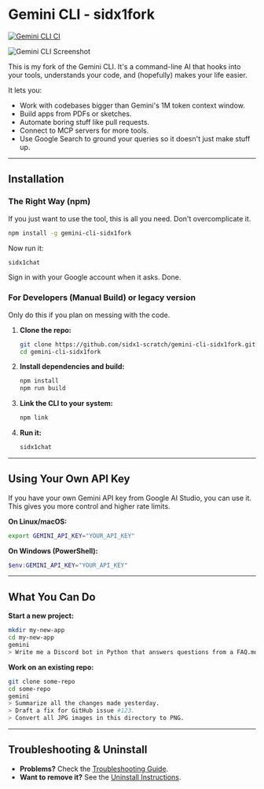 # Gemini CLI - sidx1fork

[![Gemini CLI CI](https://github.com/sidx1-scratch/gemini-cli-sidx1fork/actions/workflows/ci.yml/badge.svg)](https://github.com/sidx1-scratch/gemini-cli-sidx1fork/actions/workflows/ci.yml)

![Gemini CLI Screenshot](./docs/assets/gemini-screenshot.png)

This is my fork of the Gemini CLI. It's a command-line AI that hooks into your tools, understands your code, and (hopefully) makes your life easier.

It lets you:
- Work with codebases bigger than Gemini's 1M token context window.
- Build apps from PDFs or sketches.
- Automate boring stuff like pull requests.
- Connect to MCP servers for more tools.
- Use Google Search to ground your queries so it doesn't just make stuff up.

---

## Installation

### The Right Way (npm)

If you just want to use the tool, this is all you need. Don't overcomplicate it.

```bash
npm install -g gemini-cli-sidx1fork
```

Now run it:

```bash
sidx1chat
```

Sign in with your Google account when it asks. Done.

### For Developers (Manual Build) or legacy version

Only do this if you plan on messing with the code.

1.  **Clone the repo:**
    ```bash
    git clone https://github.com/sidx1-scratch/gemini-cli-sidx1fork.git
    cd gemini-cli-sidx1fork
    ```
2.  **Install dependencies and build:**
    ```bash
    npm install
    npm run build
    ```
3.  **Link the CLI to your system:**
    ```bash
    npm link
    ```
4.  **Run it:**
    ```bash
    sidx1chat
    ```

---

## Using Your Own API Key

If you have your own Gemini API key from Google AI Studio, you can use it. This gives you more control and higher rate limits.

**On Linux/macOS:**
```bash
export GEMINI_API_KEY="YOUR_API_KEY"
```

**On Windows (PowerShell):**
```powershell
$env:GEMINI_API_KEY="YOUR_API_KEY"
```

---

## What You Can Do

**Start a new project:**
```bash
mkdir my-new-app
cd my-new-app
gemini
> Write me a Discord bot in Python that answers questions from a FAQ.md file.
```

**Work on an existing repo:**
```bash
git clone some-repo
cd some-repo
gemini
> Summarize all the changes made yesterday.
> Draft a fix for GitHub issue #123.
> Convert all JPG images in this directory to PNG.
```

---

## Troubleshooting & Uninstall

- **Problems?** Check the [Troubleshooting Guide](./docs/troubleshooting.md).
- **Want to remove it?** See the [Uninstall Instructions](./docs/Uninstall.md).
